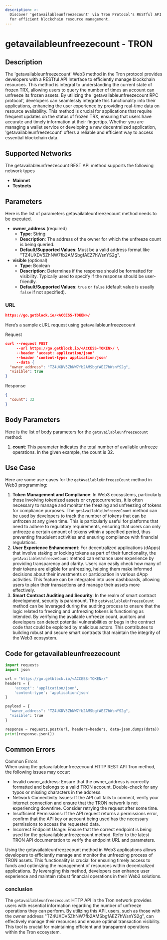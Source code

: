 ```yaml
---
description: >-
  Discover 'getavailableunfreezecount' via Tron Protocol's RESTful API Interface
  for efficient blockchain resource management.
---
```


# getavailableunfreezecount - TRON

## Description

The 'getavailableunfreezecount' Web3 method in the Tron protocol provides developers with a RESTful API Interface to efficiently manage blockchain resources. This method is integral to understanding the current state of frozen TRX, allowing users to query the number of times an account can unfreeze its frozen assets. By utilizing the 'getavailableunfreezecount RPC protocol', developers can seamlessly integrate this functionality into their applications, enhancing the user experience by providing real-time data on resource availability. This method is crucial for applications that require frequent updates on the status of frozen TRX, ensuring that users have accurate and timely information at their fingertips. Whether you are managing a wallet service or developing a new decentralized application, 'getavailableunfreezecount' offers a reliable and efficient way to access essential blockchain data.

## Supported Networks

The getavailableunfreezecount REST API method supports the following network types

* **Mainnet**
* **Testnets**

## Parameters

Here is the list of parameters getavailableunfreezecount method needs to be executed.

* **owner\_address** (required)
  * **Type**: String
  * **Description**: The address of the owner for which the unfreeze count is being queried.
  * **Default/Supported Values**: Must be a valid address format like "TZ4UXDV5ZhNW7fb2AMSbgfAEZ7hWsnYS2g".
* **visible** (optional)
  * **Type**: Boolean
  * **Description**: Determines if the response should be formatted for visibility. Typically used to specify if the response should be user-friendly.
  * **Default/Supported Values**: `true` or `false` (default value is usually `false` if not specified).

### URL

```json
https://go.getblock.io/<ACCESS-TOKEN>/
```

Here’s a sample cURL request using getavailableunfreezecount

Request

```json
curl --request POST 
     --url https://go.getblock.io/<ACCESS-TOKEN>/ \
     --header 'accept: application/json' 
     --header 'content-type: application/json' 
     --data {
  "owner_address": "TZ4UXDV5ZhNW7fb2AMSbgfAEZ7hWsnYS2g",
  "visible": true
}
```

Response

```json
{
  "count": 32
}
```

## Body Parameters

Here is the list of body parameters for the `getavailableunfreezecount` method:

1. **count**: This parameter indicates the total number of available unfreeze operations. In the given example, the count is 32.

## Use Case

Here are some use-cases for the `getAvailableUnfreezeCount` method in Web3 programming:

1. **Token Management and Compliance**: In Web3 ecosystems, particularly those involving tokenized assets or cryptocurrencies, it is often necessary to manage and monitor the freezing and unfreezing of tokens for compliance purposes. The `getAvailableUnfreezeCount` method can be used by developers to track the number of tokens that can be unfrozen at any given time. This is particularly useful for platforms that need to adhere to regulatory requirements, ensuring that users can only unfreeze a certain amount of tokens within a specified period, thus preventing fraudulent activities and ensuring compliance with financial regulations.
2. **User Experience Enhancement**: For decentralized applications (dApps) that involve staking or locking tokens as part of their functionality, the `getAvailableUnfreezeCount` method can enhance user experience by providing transparency and clarity. Users can easily check how many of their tokens are eligible for unfreezing, helping them make informed decisions about their investments or participation in various dApp activities. This feature can be integrated into user dashboards, allowing users to plan their transactions and manage their assets more effectively.
3. **Smart Contract Auditing and Security**: In the realm of smart contract development, security is paramount. The `getAvailableUnfreezeCount` method can be leveraged during the auditing process to ensure that the logic related to freezing and unfreezing tokens is functioning as intended. By verifying the available unfreeze count, auditors and developers can detect potential vulnerabilities or bugs in the contract code that could be exploited by malicious actors. This contributes to building robust and secure smart contracts that maintain the integrity of the Web3 ecosystem.

## Code for getavailableunfreezecount

```python
import requests
import json

url = "https://go.getblock.io/<ACCESS-TOKEN>/"
headers = {
    'accept': 'application/json',
    'content-type': 'application/json'
}

payload = {
  "owner_address": "TZ4UXDV5ZhNW7fb2AMSbgfAEZ7hWsnYS2g",
  "visible": true
}

response = requests.post(url, headers=headers, data=json.dumps(data))
print(response.json())
```

## Common Errors

Common Errors\
When using the getavailableunfreezecount HTTP REST API Tron method, the following issues may occur:

* Invalid owner\_address: Ensure that the owner\_address is correctly formatted and belongs to a valid TRON account. Double-check for any typos or missing characters in the address.
* Network Connectivity Issues: If the API call fails to connect, verify your internet connection and ensure that the TRON network is not experiencing downtime. Consider retrying the request after some time.
* Insufficient Permissions: If the API request returns a permissions error, confirm that the API key or account being used has the necessary permissions to access the requested data.
* Incorrect Endpoint Usage: Ensure that the correct endpoint is being used for the getavailableunfreezecount method. Refer to the latest TRON API documentation to verify the endpoint URL and parameters.

Using the getavailableunfreezecount method in Web3 applications allows developers to efficiently manage and monitor the unfreezing process of TRON assets. This functionality is crucial for ensuring timely access to funds and optimizing the management of resources within decentralized applications. By leveraging this method, developers can enhance user experience and maintain robust financial operations in their Web3 solutions.

### conclusion

The `getavailableunfreezecount` HTTP API in the Tron network provides users with essential information regarding the number of unfreeze operations they can perform. By utilizing this API, users, such as those with the owner address "TZ4UXDV5ZhNW7fb2AMSbgfAEZ7hWsnYS2g", can effectively manage their resources and ensure optimal transaction visibility. This tool is crucial for maintaining efficient and transparent operations within the Tron ecosystem.
